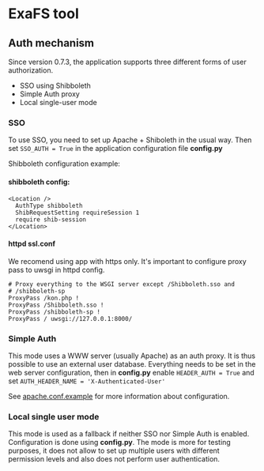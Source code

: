 # ExaFS tool
## Auth mechanism

Since version 0.7.3, the application supports three different forms of user authorization. 

* SSO using Shibboleth
* Simple Auth proxy 
* Local single-user mode 

### SSO
To use SSO, you need to set up Apache + Shiboleth in the usual way. Then set `SSO_AUTH = True` in the application configuration file **config.py**

Shibboleth configuration example:

#### shibboleth config:
```
<Location />
  AuthType shibboleth
  ShibRequestSetting requireSession 1
  require shib-session
</Location>

```


#### httpd ssl.conf 
We recomend using app with https only. It's important to configure proxy pass to uwsgi in httpd config.
```
# Proxy everything to the WSGI server except /Shibboleth.sso and
# /shibboleth-sp
ProxyPass /kon.php !
ProxyPass /Shibboleth.sso !
ProxyPass /shibboleth-sp !
ProxyPass / uwsgi://127.0.0.1:8000/
```

### Simple Auth
This mode uses a WWW server (usually Apache) as an auth proxy. It is thus possible to use an external user database. Everything needs to be set in the web server configuration, then in **config.py** enable `HEADER_AUTH = True` and set `AUTH_HEADER_NAME = 'X-Authenticated-User'` 

See [apache.conf.example](./apache.conf.example) for more information about configuration.

### Local single user mode
This mode is used as a fallback if neither SSO nor Simple Auth is enabled. Configuration is done using **config.py**. The mode is more for testing purposes, it does not allow to set up multiple users with different permission levels and also does not perform user authentication. 